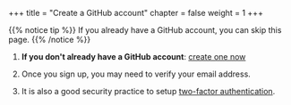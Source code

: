 +++
title = "Create a GitHub account"
chapter = false
weight = 1
+++

{{% notice tip %}}
If you already have a GitHub account, you can skip this page.
{{% /notice %}}

1. **If you don't already have a GitHub account**: [create
one now](https://github.com/join)

2. Once you sign up, you may need to verify your email address.

3. It is also a good security practice to setup [two-factor authentication](https://help.github.com/en/github/authenticating-to-github/configuring-two-factor-authentication).

